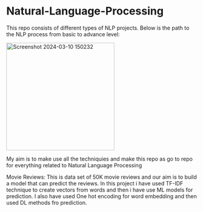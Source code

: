 # Natural-Language-Processing
This repo consists of different types of NLP projects. 
Below is the path to the NLP process from basic to advance level:

<img width="285" alt="Screenshot 2024-03-10 150232" src="https://github.com/shivdattaredekar/Natural-Language-Processing/assets/46707992/847d3b40-8ace-462d-8988-7d4d658e1dd0">

My aim is to make use all the techniquies and make this repo as go to repo for everything related to Natural Language Processing 

Movie Reviews:
  This is data set of 50K movie reviews and our aim is to build a model that can predict the reviews. 
  In this project i have used TF-IDF technique to create vectors from words and then i have use ML models for prediction. 
  I also have used One hot encoding for word embedding and then used DL methods fro prediction. 
